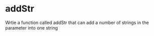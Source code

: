# addStr
Wrtie a function called addStr that can add a number of strings in the parameter into one string

